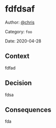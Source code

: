 # fdfdsaf

Author: [@chris](slack://user?team=T9U3SEE12&id=U9U5GKCHG)

Category: `foo`

Date: 2020-04-28

## Context

fdfad

## Decision

fdsa

## Consequences

fda